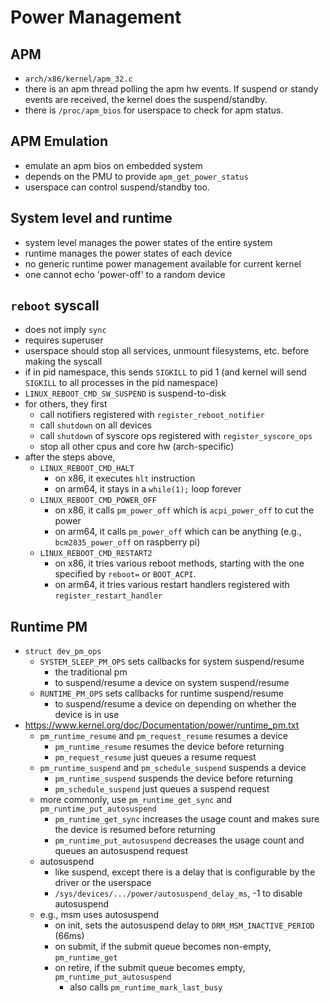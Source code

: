 Power Management
================

## APM

- `arch/x86/kernel/apm_32.c`
- there is an apm thread polling the apm hw events.  If suspend or standy
  events are received, the kernel does the suspend/standby.
- there is `/proc/apm_bios` for userspace to check for apm status.

## APM Emulation

- emulate an apm bios on embedded system
- depends on the PMU to provide `apm_get_power_status`
- userspace can control suspend/standby too.

## System level and runtime

- system level manages the power states of the entire system
- runtime manages the power states of each device
- no generic runtime power management available for current kernel
- one cannot echo 'power-off' to a random device

## `reboot` syscall

- does not imply `sync`
- requires superuser
- userspace should stop all services, unmount filesystems, etc. before making
  the syscall
- if in pid namespace, this sends `SIGKILL` to pid 1 (and kernel will send
  `SIGKILL` to all processes in the pid namespace)
- `LINUX_REBOOT_CMD_SW_SUSPEND` is suspend-to-disk
- for others, they first
  - call notifiers registered with `register_reboot_notifier`
  - call `shutdown` on all devices
  - call `shutdown` of syscore ops registered with `register_syscore_ops`
  - stop all other cpus and core hw (arch-specific)
- after the steps above,
  - `LINUX_REBOOT_CMD_HALT`
    - on x86, it executes `hlt` instruction
    - on arm64, it stays in a `while(1);` loop forever
  - `LINUX_REBOOT_CMD_POWER_OFF`
    - on x86, it calls `pm_power_off` which is `acpi_power_off` to cut the
      power
    - on arm64, it calls `pm_power_off` which can be anything
      (e.g., `bcm2835_power_off` on raspberry pi)
  - `LINUX_REBOOT_CMD_RESTART2`
    - on x86, it tries various reboot methods, starting with the one specified
      by `reboot=` or `BOOT_ACPI`.
    - on arm64, it tries various restart handlers registered with
      `register_restart_handler`

## Runtime PM

- `struct dev_pm_ops`
  - `SYSTEM_SLEEP_PM_OPS` sets callbacks for system suspend/resume
    - the traditional pm
    - to suspend/resume a device on system suspend/resume
  - `RUNTIME_PM_OPS` sets callbacks for runtime suspend/resume
    - to suspend/resume a device on depending on whether the device is in use
- <https://www.kernel.org/doc/Documentation/power/runtime_pm.txt>
  - `pm_runtime_resume` and `pm_request_resume` resumes a device
    - `pm_runtime_resume` resumes the device before returning
    - `pm_request_resume` just queues a resume request
  - `pm_runtime_suspend` and `pm_schedule_suspend` suspends a device
    - `pm_runtime_suspend` suspends the device before returning
    - `pm_schedule_suspend` just queues a suspend request
  - more commonly, use `pm_runtime_get_sync` and `pm_runtime_put_autosuspend`
    - `pm_runtime_get_sync` increases the usage count and makes sure the
      device is resumed before returning
    - `pm_runtime_put_autosuspend` decreases the usage count and queues an
      autosuspend request
  - autosuspend
    - like suspend, except there is a delay that is configurable by the driver
      or the userspace
    - `/sys/devices/.../power/autosuspend_delay_ms`, -1 to disable autosuspend
  - e.g., msm uses autosuspend
    - on init, sets the autosuspend delay to `DRM_MSM_INACTIVE_PERIOD` (66ms)
    - on submit, if the submit queue becomes non-empty, `pm_runtime_get`
    - on retire, if the submit queue becomes empty,
      `pm_runtime_put_autosuspend`
      - also calls `pm_runtime_mark_last_busy`
